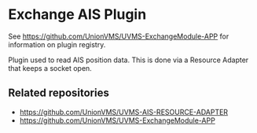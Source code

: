 # Exchange AIS Plugin

See https://github.com/UnionVMS/UVMS-ExchangeModule-APP for information on plugin registry.

Plugin used to read AIS position data. This is done via a Resource Adapter that keeps a socket open.

## Related repositories
* https://github.com/UnionVMS/UVMS-AIS-RESOURCE-ADAPTER
* https://github.com/UnionVMS/UVMS-ExchangeModule-APP